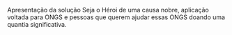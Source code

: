 Apresentação da solução Seja o Héroi de uma causa nobre, aplicação voltada para ONGS e pessoas que querem ajudar essas ONGS doando uma quantia significativa.

